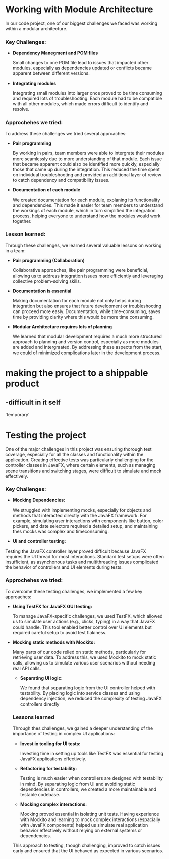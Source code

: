 # Working with Module Architecture

In our code project, one of our biggest challenges we faced was working within a modular architecture.

### Key Challenges:

- **Dependency Manegment and POM files**

  Small changes to one POM file lead to issues that impacted other modules, especially as dependencies updated or conflicts became apparent between different versions.

- **Integrating modules**

  Integrating small modules into larger once proved to be time consuming and required lots of troubleshooting. Each module had to be compatible with all other modules, which made errors difficult to identify and resolve.

### Approchehes we tried:

To address these challenges we tried several approaches:

- **Pair programming**

  By working in pairs, team members were able to intergrate their modules more seamlessly due to more understanding of that module. Each issue that became apparent could also be identified more quickly, especially those that came up during the integration. This reduced the time spent on individual troubleshooting and provided an additional layer of review to catch dependency and compatibility issues.

- **Documentation of each module**

  We created documentation for each module, explaning its functionality and dependencies. This made it easier for team members to understand the workings of each module, which in turn simplified the integration process, helping everyone to understand how the modules would work together.

### Lesson learned:

Through these challenges, we learned several valuable lessons on working in a team:

- **Pair programming (Collaboration)**

  Collaborative approaches, like pair programming were beneficial, allowing us to address integration issues more efficiently and leveraging collective problem-solving skills.

- **Documentation is essential**

  Making documentation for each module not only helps during integration but also ensures that future development or troubleshooting can proceed more easly. Documentation, while time-consuming, saves time by providing clarity where this would be more time consuming.

- **Modular Architecture requires lots of planning**

  We learned that modular development requires a much more structured approach to planning and version control, especially as more modules are added and intergraated. By addressing these aspects from the start, we could of minimized complications later in the development process.

# making the project to a shippable product

## -difficult in it self

'temporary'

# Testing the project

One of the major challenges in this project was ensuring thorough test coverage, especially for all the classes and functionality within the application. Creating effective tests was particularly challenging for the controller classes in JavaFX, where certain elements, such as managing scene transitions and switching stages, were difficult to simulate and mock effectively.

### Key Challenges:

- **Mocking Dependencies:**

  We struggled with implementing mocks, especially for objects and methods that interacted directly with the JavaFX framework. For example, simulating user interactions with components like button, color pickers, and date selectors required a detailed setup, and maintaining thes mocks was complex and timeconsuming.

- **Ui and controller testing:**

Testing the JavaFX controller layer proved difficult because JavaFX requires the UI thread for most interactions. Standard test setups were often insufficient, as asynchonous tasks and multithreading issues complicated the behavior of controllers and UI elements during tests.

### Approchehes we tried:

To overcome these testing challenges, we implemented a few key approaches:

- **Using TestFX for JavaFX GUI testing:**

  To manage JavaFX-specific challenges, we used TestFX, which allowed us to simulate user actions (e.g., clicks, typing) in a way that JavaFX could handle. This tool enabled better control over UI elements but required careful setup to avoid test flakiness.

- **Mocking static methods with Mockito:**

  Many parts of our code relied on static methods, particularly for retrieving user data. To address this, we used Mockito to mock static calls, allowing us to simulate various user scenarios without needing real API calls.

  - **Separating UI logic:**

    We found that separating logic from the UI controller helped with testability. By placing logic into service classes and using dependency injection, we reduced the complexity of testing JavaFX controllers directly

  ### Lessons learned

  Through thes challenges, we gained a deeper understanding of the importance of testing in complex UI applications:

  - **Invest in tooling for UI tests:**

    Investing time in setting up tools like TestFX was essential for testing JavaFX applications effectively.

  - **Refactoring for testability:**

    Testing is much easier when controllers are designed with testability in mind. By separating logic from UI and avoiding static dependencies in controllers, we created a more maintainable and testable codebase.

  - **Mocking complex interactions:**

    Mocking proved essential in isolating unit tests. Having experience with Mockito and learning to mock complex interactions (espacially with JavaFX components) helped us simulate real application behavior effectively without relying on external systems or dependencies.

  This approach to testing, though challenging, improved to catch issues early and ensured that the UI behaved as expected in various scenarios.
